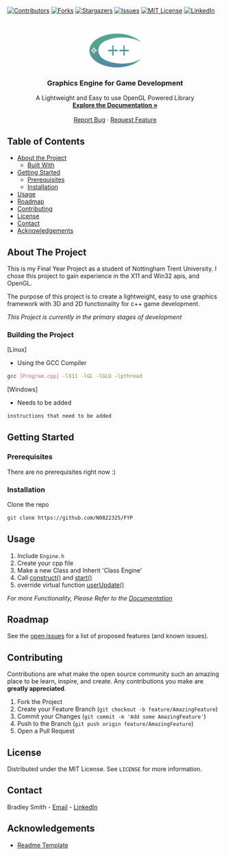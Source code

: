 
[![Contributors][contributors-shield]][contributors-url]
[![Forks][forks-shield]][forks-url]
[![Stargazers][stars-shield]][stars-url]
[![Issues][issues-shield]][issues-url]
[![MIT License][license-shield]][license-url]
[![LinkedIn][linkedin-shield]][linkedin-url]



<!-- PROJECT LOGO -->
<br />
<p align="center">
  <a href="https://github.com/N0822325/FYP">
    <img src="Resources/FYP.png" alt="Logo" width="120" height="80">
  </a>

  <h3 align="center">Graphics Engine for Game Development</h3>

  <p align="center">
    A Lightweight and Easy to use OpenGL Powered Library
    <br />
    <a href="https://google.com"><strong>Explore the Documentation »</strong></a>
    <br />
    <br />
    <a href="https://github.com/N0822325/FYP/issues">Report Bug</a>
    ·
    <a href="https://github.com/N0822325/FYP/issues">Request Feature</a>
  </p>
</p>



<!-- TABLE OF CONTENTS -->
## Table of Contents

* [About the Project](#about-the-project)
  * [Built With](#building-the-project)
* [Getting Started](#getting-started)
  * [Prerequisites](#prerequisites)
  * [Installation](#installation)
* [Usage](#usage)
* [Roadmap](#roadmap)
* [Contributing](#contributing)
* [License](#license)
* [Contact](#contact)
* [Acknowledgements](#acknowledgements)



<!-- ABOUT THE PROJECT -->
## About The Project

<!-- [![Product Name Screen Shot][product-screenshot]](https://example.com) -->

This is my Final Year Project as a student of Nottingham Trent University. I chose this project to gain experience in the X11 and Win32 apis, and OpenGL.

The purpose of this project is to create a lightweight, easy to use graphics framework with 3D and 2D functionality for c++ game development.

_This Project is currently in the primary stages of development_



### Building the Project
[Linux]
* Using the GCC Compiler
```sh
gcc [Program.cpp] -lX11 -lGL -lGLU -lpthread
```

[Windows]
* Needs to be added
```sh
instructions that need to be added
```



<!-- GETTING STARTED -->
## Getting Started

### Prerequisites

There are no prerequisites right now :)


### Installation

Clone the repo
```sh
git clone https://github.com/N0822325/FYP
```


<!-- USAGE EXAMPLES -->
## Usage

1. Include `Engine.h`
2. Create your cpp file
3. Make a new Class and Inherit 'Class Engine'
4. Call [construct()](https://example.com) and [start()](https://example.com)
5. override virtual function [userUpdate()](https://example.com)

_For more Functionality, Please Refer to the [Documentation](https://example.com)_



<!-- ROADMAP -->
## Roadmap

See the [open issues](https://github.com/N0822325/FYP/issues) for a list of proposed features (and known issues).



<!-- CONTRIBUTING -->
## Contributing

Contributions are what make the open source community such an amazing place to be learn, inspire, and create. Any contributions you make are **greatly appreciated**.

1. Fork the Project
2. Create your Feature Branch (`git checkout -b feature/AmazingFeature`)
3. Commit your Changes (`git commit -m 'Add some AmazingFeature'`)
4. Push to the Branch (`git push origin feature/AmazingFeature`)
5. Open a Pull Request



<!-- LICENSE -->
## License

Distributed under the MIT License. See `LICENSE` for more information.



<!-- CONTACT -->
## Contact

Bradley Smith - [Email](bradleysmith20000@gmail.com) - [LinkedIn](linkedin.com/in/bradley-smith-9b82641bb)



<!-- ACKNOWLEDGEMENTS -->
## Acknowledgements
* [Readme Template](https://github.com/othneildrew/Best-README-Template)




<!-- MARKDOWN LINKS & IMAGES -->
<!-- https://www.markdownguide.org/basic-syntax/#reference-style-links -->
[contributors-shield]: https://img.shields.io/github/contributors/othneildrew/Best-README-Template.svg?style=flat-square
[contributors-url]: https://github.com/N0822325/FYP/graphs/contributors
[forks-shield]: https://img.shields.io/github/forks/othneildrew/Best-README-Template.svg?style=flat-square
[forks-url]: https://github.com/N0822325/FYP/network/members
[stars-shield]: https://img.shields.io/github/stars/othneildrew/Best-README-Template.svg?style=flat-square
[stars-url]: https://github.com/N0822325/FYP/stargazers
[issues-shield]: https://img.shields.io/github/issues/othneildrew/Best-README-Template.svg?style=flat-square
[issues-url]: https://github.com/N0822325/FYP/issues
[license-shield]: https://img.shields.io/github/license/othneildrew/Best-README-Template.svg?style=flat-square
[license-url]: https://github.com/N0822325/FYP/blob/master/LICENSE.txt
[linkedin-shield]: https://img.shields.io/badge/-LinkedIn-black.svg?style=flat-square&logo=linkedin&colorB=555
[linkedin-url]: https://linkedin.com/in/bradley-smith-9b82641bb
[product-screenshot]: images/screenshot.png
